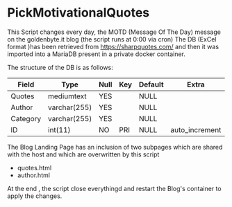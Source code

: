 # PickMotivationalQuotes



This Script changes every day, the MOTD (Message Of The Day) message on the goldenbyte.it blog (the script runs at 0:00 via cron) The DB  (ExCel format )has been retrieved from https://sharpquotes.com/ and then it was imported into a MariaDB present in a private docker container.

The structure of the DB is as follows: 

Field | Type | Null | Key | Default | Extra
----- | ---- | ---- | ----|---------|------
Quotes |  mediumtext   | YES  |     | NULL                  
Author | varchar(255) | YES  |     | NULL    
Category | varchar(255) | YES  |     | NULL    
ID | int(11)      | NO   | PRI | NULL    | auto_increment

The Blog Landing Page  has an inclusion of two subpages which are shared with the host and which are overwritten by this script 

 -  quotes.html
 -  author.html
 
At the end , the script close everythingd and restart the Blog's container to apply the changes. 
